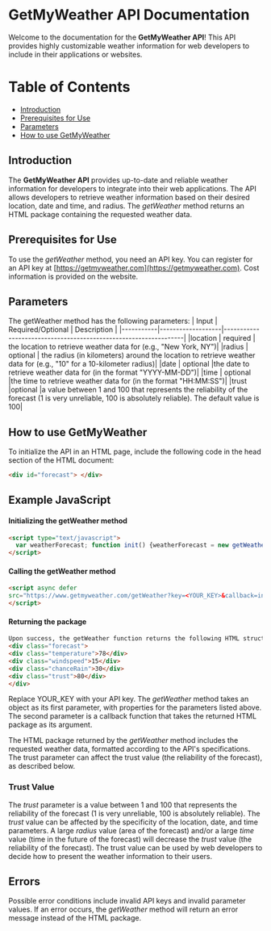 # GetMyWeather API Documentation

Welcome to the documentation for the **GetMyWeather API**! This API provides highly customizable weather information for web developers to include in their applications or websites. 

# Table of Contents
- [Introduction](#introduction)
- [Prerequisites for Use](#prerequisites-for-use)
- [Parameters](#parameters)
- [How to use GetMyWeather](#how-to-use-GetMyWeather)

## Introduction

The **GetMyWeather API** provides up-to-date and reliable weather information for developers to integrate into their web applications. The API allows developers to retrieve weather information based on their desired location, date and time, and radius. The *getWeather* method returns an HTML package containing the requested weather data.

## Prerequisites for Use

To use the *getWeather* method, you need an API key. You can register for an API key at [https://getmyweather.com](https://getmyweather.com). Cost information is provided on the website.

## Parameters
The getWeather method has the following parameters:
| Input     | Required/Optional | Description                                                     |
|-----------|-------------------|-----------------------------------------------------------------|
|location   | required          | the location to retrieve weather data for (e.g., "New York, NY")|
|radius     | optional          | the radius (in kilometers) around the location to retrieve weather data for (e.g., "10" for a 10-kilometer radius)|
|date       | optional          |the date to retrieve weather data for (in the format "YYYY-MM-DD")|
|time       | optional          |the time to retrieve weather data for (in the format "HH:MM:SS")|
|trust      |optional           |a value between 1 and 100 that represents the reliability of the forecast (1 is very unreliable, 100 is absolutely reliable). The default value is 100|

## How to use GetMyWeather

To initialize the API in an HTML page, include the following code in the head section of the HTML document:

```html
<div id="forecast"> </div>
```

## Example JavaScript 
#### Initializing the getWeather method
```html
<script type="text/javascript">
  var weatherForecast; function init() {weatherForecast = new getWeather(document.getElementById('forecast')}
</script>
```

#### Calling the getWeather method
```html
<script async defer
src="https://www.getmyweather.com/getWeather?key=<YOUR_KEY>&callback=init&location=<LATITUDE>:<LONGITUDE>&specificity=<SPECIFICITY>&time=<TIME>">
</script>
```

#### Returning the package
```html
Upon success, the getWeather function returns the following HTML structure (values are samples).
<div class="forecast">
<div class="temperature">78</div>
<div class="windspeed">15</div>
<div class="chanceRain">30</div>
<div class="trust">80</div>
</div>
```


Replace YOUR_KEY with your API key.
The *getWeather* method takes an object as its first parameter, with properties for the parameters listed above. The second parameter is a callback function that takes the returned HTML package as its argument.

The HTML package returned by the *getWeather* method includes the requested weather data, formatted according to the API's specifications. The trust parameter can affect the trust value (the reliability of the forecast), as described below.


### Trust Value

The *trust* parameter is a value between 1 and 100 that represents the reliability of the forecast (1 is very unreliable, 100 is absolutely reliable). The *trust* value can be affected by the specificity of the location, date, and time parameters. A large *radius* value (area of the forecast) and/or a large *time* value (time in the future of the forecast) will decrease the *trust* value (the reliability of the forecast). The trust value can be used by web developers to decide how to present the weather information to their users. 

## Errors
Possible error conditions include invalid API keys and invalid parameter values. If an error occurs, the *getWeather* method will return an error message instead of the HTML package.

